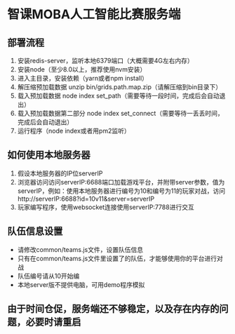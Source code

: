 # 智课MOBA人工智能比赛服务端

## 部署流程

1. 安装redis-server，监听本地6379端口（大概需要4G左右内存）
2. 安装node（至少8.0以上，推荐使用nvm安装）
3. 进入主目录，安装依赖（yarn或者npm install）
4. 解压缩预加载数据 unzip bin/grids.path.map.zip（请解压缩到bin目录下）
5. 载入预加载数据 node index set_path（需要等待一段时间，完成后会自动退出）
6. 载入预加载数据第二部分 node index set_connect（需要等待一丢丢时间，完成后会自动退出）
7. 运行程序（node index或者用pm2监听）

## 如何使用本地服务器

1. 假设本地服务器的IP位serverIP
2. 浏览器访问访问serverIP:6688端口加载游戏平台，并附带server参数，值为serverIP，例如：使用本地服务器进行编号为10和编号为11的玩家对战，访问http://serverIP:6688?id=10v11&server=serverIP
3. 玩家编写程序，使用websocket连接使用serverIP:7788进行交互

## 队伍信息设置

- 请修改common/teams.js文件，设置队伍信息
- 只有在common/teams.js文件里设置了的队伍，才能够使用你的平台进行对战
- 队伍编号请从10开始编
- 本地server版不提供电脑，可用demo程序模拟

## 由于时间仓促，服务端还不够稳定，以及存在内存的问题，必要时请重启
